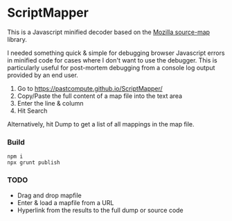 # ScriptMapper

This is a Javascript minified decoder based on the [Mozilla source-map](https://github.com/mozilla/source-map/) library.

I needed something quick & simple for debugging browser Javascript errors in minified code for cases where I 
don't want to use the debugger. This is particularly useful for post-mortem debugging from a console log output
provided by an end user.

1. Go to https://pastcompute.github.io/ScriptMapper/
2. Copy/Paste the full content of a map file into the text area
3. Enter the line & column 
4. Hit Search

Alternatively, hit Dump to get a list of all mappings in the map file.

### Build

```
npm i
npx grunt publish
```

### TODO

* Drag and drop mapfile
* Enter & load a mapfile from a URL
* Hyperlink from the results to the full dump or source code

